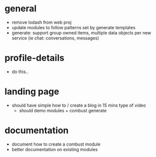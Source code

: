 # general

* remove lodash from web proj
* update modules to follow patterns set by generate templates
* generate: support group owned items, multiple data objects per new service (ie chat: conversations, messages)

# profile-details

* do this..

# landing page

* should have simple how to / create a blog in 15 mins type of video
  * should demo modules + combust generate

# documentation

* document how to create a combust module
* better documentation on existing modules
